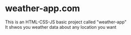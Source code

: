 # weather-app.com

This is an HTML-CSS-JS basic project called "weather-app" <br>
It shwos you weather data about any location you want 

